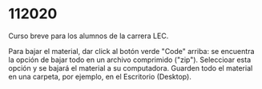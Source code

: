 # 112020
Curso breve para los alumnos de la carrera LEC.

Para bajar el material, dar click al botón verde "Code" arriba: se encuentra la opción de bajar todo en un archivo comprimido ("zip"). Seleccioar esta opción y se bajará el material a su computadora. 
Guarden todo el material en una carpeta, por ejemplo, en el Escritorio (Desktop). 
